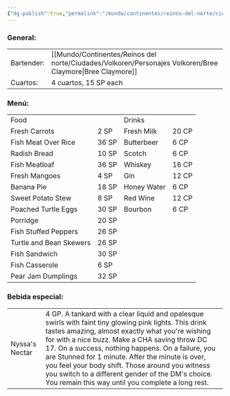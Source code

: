 ```yaml
---
{"dg-publish":true,"permalink":"/mundo/continentes/reinos-del-norte/ciudades/volkoren/establecimientos-volkoren/la-taberna-durmiente/"}
---
```


### General:

|            |                       |
| ---------- | --------------------- |
| Bartender: | [[Mundo/Continentes/Reinos del norte/Ciudades/Volkoren/Personajes Volkoren/Bree Claymore\|Bree Claymore]]     |
| Cuartos:   | 4 cuartos, 15 SP each |
### Menú:

|   |   |   |   |
|---|---|---|---|
|Food||Drinks||
|Fresh Carrots|2 SP|Fresh Milk|20 CP|
|Fish Meat Over Rice|36 SP|Butterbeer|6 CP|
|Radish Bread|10 SP|Scotch|6 CP|
|Fish Meatloaf|36 SP|Whiskey|16 CP|
|Fresh Mangoes|4 SP|Gin|12 CP|
|Banana Pie|18 SP|Honey Water|6 CP|
|Sweet Potato Stew|8 SP|Red Wine|12 CP|
|Poached Turtle Eggs|30 SP|Bourbon|6 CP|
|Porridge|20 SP|||
|Fish Stuffed Peppers|26 SP|||
|Turtle and Bean Skewers|26 SP|||
|Fish Sandwich|30 SP|||
|Fish Casserole|6 SP|||
|Pear Jam Dumplings|32 SP|||
### Bebida especial:

|                |                                                                                                                                                                                                                                                                                                                                                                                                                                                                                   |
| -------------- | --------------------------------------------------------------------------------------------------------------------------------------------------------------------------------------------------------------------------------------------------------------------------------------------------------------------------------------------------------------------------------------------------------------------------------------------------------------------------------- |
| Nyssa's Nectar | 4 GP. A tankard with a clear liquid and opalesque swirls with faint tiny glowing pink lights. This drink tastes amazing, almost exactly what you're wishing for with a nice buzz. Make a CHA saving throw DC 17. On a success, nothing happens. On a failure, you are Stunned for 1 minute. After the minute is over, you feel your body shift. Those around you witness you switch to a different gender of the DM's choice. You remain this way until you complete a long rest. |
